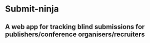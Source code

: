 # Submit-ninja

## A web app for tracking blind submissions for publishers/conference organisers/recruiters



